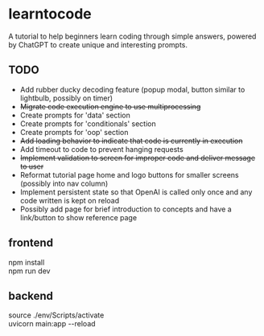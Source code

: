 # learntocode
A tutorial to help beginners learn coding through simple answers, powered by ChatGPT to create unique and interesting prompts.  
  
## TODO  
* Add rubber ducky decoding feature (popup modal, button similar to lightbulb, possibly on timer)
* ~~Migrate code execution engine to use multiprocessing~~  
* Create prompts for 'data' section  
* Create prompts for 'conditionals' section  
* Create prompts for 'oop' section  
* ~~Add loading behavior to indicate that code is currently in execution~~  
* Add timeout to code to prevent hanging requests  
* ~~Implement validation to screen for improper code and deliver message to user~~ 
* Reformat tutorial page home and logo buttons for smaller screens (possibly into nav column)  
* Implement persistent state so that OpenAI is called only once and any code written is kept on reload   
* Possibly add page for brief introduction to concepts and have a link/button to show reference page  
  
## frontend 
npm install   
npm run dev  

## backend  
source ./env/Scripts/activate  
uvicorn main:app --reload  